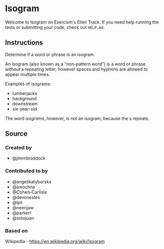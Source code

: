 # Isogram

Welcome to Isogram on Exercism's Elixir Track.
If you need help running the tests or submitting your code, check out `HELP.md`.

## Instructions

Determine if a word or phrase is an isogram.

An isogram (also known as a "non-pattern word") is a word or phrase without a repeating letter, however spaces and hyphens are allowed to appear multiple times.

Examples of isograms:

- lumberjacks
- background
- downstream
- six-year-old

The word _isograms_, however, is not an isogram, because the s repeats.

## Source

### Created by

- @jimmbraddock

### Contributed to by

- @angelikatyborska
- @awochna
- @Cohen-Carlisle
- @devonestes
- @lpil
- @neenjaw
- @parkerl
- @sotojuan

### Based on

Wikipedia - https://en.wikipedia.org/wiki/Isogram